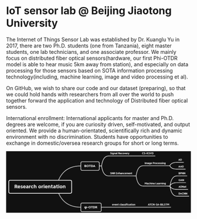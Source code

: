 # IoT sensor lab @ Beijing Jiaotong University

The Internet of Things Sensor Lab was established by Dr. Kuanglu Yu in 2017, there are two Ph.D. students (one from Tanzania), eight master students, one lab technicians, and one associate professor. We mainly focus on distributed fiber optical sensors(hardware, our first Phi-OTDR model is able to hear music 5km away from station), and especially on data processing for those sensors based on SOTA information processing technology(including, machine learning, image and video processing et al).

On GitHub, we wish to share our code and our dataset (preparing), so that we could hold hands with researchers from all over the world to push together forward the application and technology of Distributed fiber optical sensors.

International enrollment: International applicants for master and Ph.D. degrees are welcome, if you are curiosity driven, self-motivated, and output oriented. We provide a human-orientated, scientifically rich and dynamic environment with no discrimination. Students have opportunities to exchange in domestic/oversea research groups for short or long terms.

![image](https://github.com/BJTUSensor/BJTUSensor/blob/main/Research%20orientation.png)
